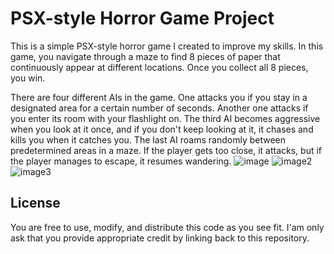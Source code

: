 # PSX-style Horror Game Project
This is a simple PSX-style horror game I created to improve my skills.
In this game, you navigate through a maze to find 8 pieces of paper that continuously appear at different locations. Once you collect all 8 pieces, you win.

There are four different AIs in the game. One attacks you if you stay in a designated area for a certain number of seconds. Another one attacks if you enter its room with your flashlight on. The third AI becomes aggressive when you look at it once, and if you don't keep looking at it, it chases and kills you when it catches you. The last AI roams randomly between predetermined areas in a maze. If the player gets too close, it attacks, but if the player manages to escape, it resumes wandering.
![image](https://github.com/urasalbert/Horror-Survival-Project/assets/164943771/52e8dd9e-7400-470e-930e-0a3000e0973b)
![image2](https://github.com/urasalbert/Horror-Survival-Project/assets/164943771/ded2f714-0dc0-4318-bb4d-c1a086bb9805)
![image3](https://github.com/urasalbert/Horror-Survival-Project/assets/164943771/2189631e-ea70-433b-b548-007104edf41d)

## License

You are free to use, modify, and distribute this code as you see fit. I'am only ask that you provide appropriate credit by linking back to this repository.


